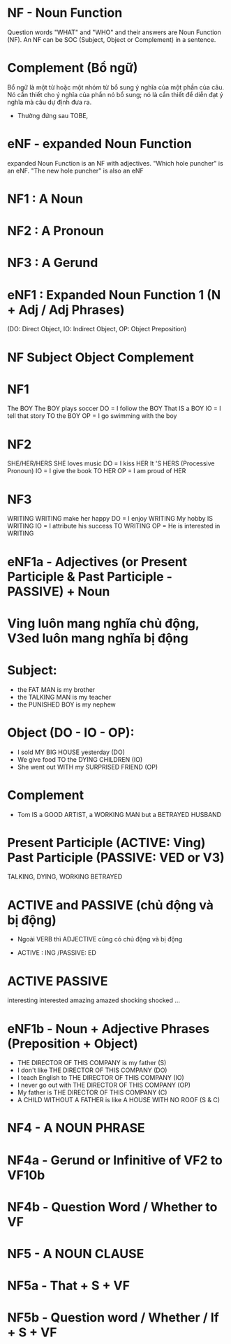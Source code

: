 # NF - Noun Function
Question words "WHAT" and "WHO" and their answers are Noun Function (NF). An NF can be SOC (Subject, Object or Complement) in a sentence.

# Complement (Bổ ngữ)
Bổ ngữ là một từ hoặc một nhóm từ bổ sung ý nghĩa của một phần của câu. Nó cần thiết cho ý nghĩa của phần nó bổ sung; nó là cần thiết để diễn đạt ý nghĩa mà câu dự định đưa ra.
* Thường đứng sau TOBE, 


# eNF - expanded Noun Function
expanded Noun Function is an NF with adjectives. "Which hole puncher" is an eNF. "The new hole puncher" is also an eNF



# NF1   : A Noun
# NF2   : A Pronoun
# NF3   : A Gerund
# eNF1  : Expanded Noun Function 1 (N + Adj / Adj Phrases)

(DO: Direct Object, IO: Indirect Object, OP: Object Preposition)
# NF                Subject                             Object                                      Complement 
# NF1
The BOY             The BOY plays soccer                DO = I follow the BOY                       That IS a BOY
                                                        IO = I tell that story TO the BOY
                                                        OP = I go swimming with the boy
# NF2
SHE/HER/HERS        SHE loves music                     DO = I kiss HER                             It 'S HERS 
                                                                                                    (Processive Pronoun)
                                                        IO = I give the book TO HER
                                                        OP = I am proud of HER
# NF3
WRITING             WRITING make her happy              DO = I enjoy WRITING                        My hobby IS WRITING
                                                        IO = I attribute his success TO WRITING
                                                        OP = He is interested in WRITING

# eNF1a - Adjectives (or Present Participle & Past Participle - PASSIVE) + Noun 
# Ving luôn mang nghĩa chủ động, V3ed luôn mang nghĩa bị động

# Subject: 
- the FAT MAN is my brother
- the TALKING MAN is my teacher
- the PUNISHED BOY is my nephew

# Object (DO - IO - OP):
- I sold MY BIG HOUSE yesterday (DO)
- We give food TO the DYING CHILDREN (IO)
- She went out WITH my SURPRISED FRIEND (OP)

# Complement
- Tom IS a GOOD ARTIST, a WORKING MAN but a BETRAYED HUSBAND

# Present Participle (ACTIVE: Ving)                     Past Participle (PASSIVE: VED or V3)
TALKING, DYING, WORKING                                 BETRAYED

# ACTIVE and PASSIVE (chủ động và bị động)
- Ngoài VERB thì ADJECTIVE cũng có chủ động và bị động

* ACTIVE : ING /PASSIVE: ED

# ACTIVE                                PASSIVE
interesting                             interested
amazing                                 amazed
shocking                                shocked
...

# eNF1b - Noun + Adjective Phrases (Preposition + Object)
- THE DIRECTOR OF THIS COMPANY is my father (S)
- I don't like THE DIRECTOR OF THIS COMPANY (DO)
- I teach English to THE DIRECTOR OF THIS COMPANY (IO)
- I never go out with THE DIRECTOR OF THIS COMPANY (OP)
- My father is THE DIRECTOR OF THIS COMPANY (C)
- A CHILD WITHOUT A FATHER is like A HOUSE WITH NO ROOF (S & C)

# NF4 - A NOUN PHRASE
# NF4a - Gerund or Infinitive of VF2 to VF10b

# NF4b - Question Word / Whether to VF

# NF5 - A NOUN CLAUSE
# NF5a - That + S + VF

# NF5b - Question word / Whether / If + S + VF